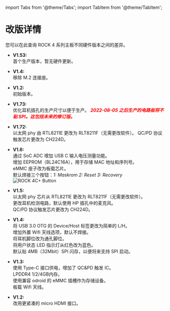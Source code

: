 ﻿---
sidebar_label: '硬件改版信息'
sidebar_position: 20
---

import Tabs from '@theme/Tabs';
import TabItem from '@theme/TabItem';

# 改版详情

您可以在此查询 ROCK 4 系列主板不同硬件版本之间的差异。

<Tabs>
<TabItem value="ROCK_4SE" label="ROCK 4SE">
  
- **V1.53:**  
首个生产版本，暂无硬件更新。

</TabItem>
<TabItem value="ROCK_4C_Plus" label="ROCK 4C+">

- **V1.4:**  
移除 M.2 连接座。

- **V1.2:**  
初始版本。

</TabItem>
<TabItem value="ROCK_4AB_Plus" label="ROCK 4A/B+">

- **V1.73:**  
优化耳机插孔的生产尺寸以便于生产。 
***<font color='red'>2022-08-05 之后生产的电路板将不贴 SPI。这包括未来的修订版。</font>***

- **V1.72:**  
以太网 phy 由 RTL8211E 更改为 RLT8211F（无需更改软件）。 
QC/PD 协议触发芯片更改为 CH224D。

- **V1.6:**  
通过 SoC ADC 增加 USB C 输入电压测量功能。  
增加 EEPROM（BL24C16A），用于存储 MAC 地址和序列号。  
eMMC 座子改为板载芯片。  
默认焊接三个按钮：*1: Maskrom 2: Reset 3: Recovery*  
![ROCK 4C+ Button](/img/rock4/rock4b+-button.webp)

</TabItem>
<TabItem value="ROCK_4AB" label="ROCK 4A/B">

- **V1.5:**  
以太网 phy 芯片从 RTL8211E 更改为 RLT8211F（无需更改软件）。  
更改耳机检测电路，默认使用 HP 插孔中的麦克风。  
QC/PD 协议触发芯片更改为 CH224D。 

- **V1.4:**  
将 USB 3.0 OTG 的 Device/Host 标签更改为简单的 L/H。  
增加外置 Wifi 天线选项，默认不焊接。  
将耳机脚位改为通孔脚位。  
将用户状态 LED 指示灯从红色改为蓝色。  
默认贴 4MB（32Mbit）SPI 闪存，以便将来支持 SPI 启动。

- **V1.3:**  
使用 Type-C 接口供电，增加了 QC&PD 触发 IC。  
LPDDR4 1/2/4GB内存。  
使用兼容 odroid 的 eMMC 插槽作为存储设备。  
板载 Wifi 天线。

</TabItem>
<TabItem value="ROCK_4C" label="ROCK 4C">

- **V1.2:**  
改用更紧凑的 micro HDMI 接口。

</TabItem>
</Tabs>
